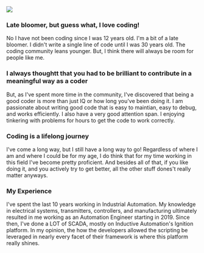 
<img src="https://user-images.githubusercontent.com/62947490/136677022-65eaee07-4aed-4f34-a67c-096f6f65836a.png">
<h3>Late bloomer, but guess what, I love coding!</h3>
<p>No I have not been coding since I was 12 years old. I'm a bit of a late bloomer. I didn't write a single line of code until I was 30 years old. The coding community leans younger. But, I think there will always be room for people like me.</p>
<h3>I always thoughtt that you had to be brilliant to contribute in a meaningful way as a coder</h3>
<p>But, as I've spent more time in the community, I've discovered that being a good coder is more than just IQ or how long you've been doing it. I am passionate about writing good code that is easy to maintian, easy to debug, and works efficiently. I also have a very good attention span. I enjoying tinkering with problems for hours to get the code to work correctly.</p>


<h3>Coding is a lifelong journey</h3>
<p>I've come a long way, but I still have a long way to go! Regardless of where I am and where I could be for my age, I do think that for my time working in this field I've become pretty proficient. And besides all of that, if you like doing it, and you actively try to get better, all the other stuff dones't really matter anyways.</p>

<h3>My Experience</h3>
<p>I've spent the last 10 years working in Industrial Automation. My knowledge in electrical systems, transmitters, controllers, and manufacturing ultimately resulted in me working as an Automation Engineer starting in 2019. Since then, I've done a LOT of SCADA, mostly on Inductive Automation's Ignition platform. In my opinion, the how the developers allowed the scripting be leveraged in nearly every facet of their framework is where this platform really shines.</p>



<!---
TrentMahaffey/TrentMahaffey is a ✨ special ✨ repository because its `README.md` (this file) appears on your GitHub profile.
You can click the Preview link to take a look at your changes.
--->
